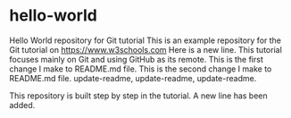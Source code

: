 # hello-world
Hello World repository for Git tutorial
This is an example repository for the Git tutorial on https://www.w3schools.com
Here is a new line.
This tutorial focuses mainly on Git and using GitHub as its remote.
This is the first change I make to README.md file.
This is the second change I make to README.md file.
update-readme, update-readme, update-readme.

This repository is built step by step in the tutorial.
A new line has been added.
